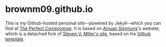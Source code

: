 # brownm09.github.io

This is my Github-hosted personal site--powered by Jekyll--which you can find at [The Perfect Compromise](https://theperfectcompromise.com). It is based on [Anjuan Simmons](https://github.com/anjuan/anjuan.github.io)'s website, which is a detached fork of [Steven V. Miller's site](http://svmiller.com/), based on his [Github template](https://github.com/svmiller/steve-ngvb-jekyll-template).

<!-- Potential search engine optimization hack text:  -->
